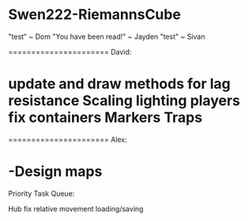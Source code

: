 Swen222-RiemannsCube
====================

"test" ~ Dom
"You have been read!" ~ Jayden
"test" ~ Sivan


======================
David:

update and draw methods for lag resistance
Scaling
lighting
players fix
containers
Markers
Traps
======================

======================
Alex:

-Design maps
=======================

Priority Task Queue:

Hub
fix relative movement
loading/saving

